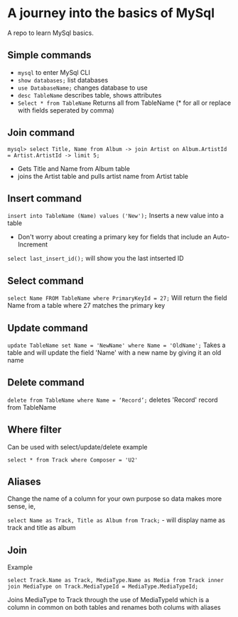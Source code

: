 # A journey into the basics of MySql

A repo to learn MySql basics.

## Simple commands

* `mysql` to enter MySql CLI
* `show databases;` list databases
* `use DatabaseName;` changes database to use
* `desc TableName` describes table, shows attributes
* `Select * from TableName` Returns all from TableName (* for all or replace with fields seperated by comma)

## Join command
`mysql> select Title, Name from Album
    -> join Artist on Album.ArtistId = Artist.ArtistId
    -> limit 5;`

* Gets Title and Name from Album table
* joins the Artist table and pulls artist name from Artist table

## Insert command
`insert into TableName (Name) values ('New');` Inserts a new value into a table

* Don't worry about creating a primary key for fields that include an Auto-Increment 

`select last_insert_id();` will show you the last intserted ID

## Select command
`select Name FROM TableName where PrimaryKeyId = 27;` Will return the field Name from a table where 27 matches the primary key


## Update command
`update TableName set Name = 'NewName' where Name = 'OldName';` Takes a table and will update the field 'Name' with a new name by giving it an old name

## Delete command
`delete from TableName where Name = ‘Record’;` deletes 'Record' record from TableName

## Where filter
Can be used with select/update/delete example

`select * from Track where Composer = 'U2'`

## Aliases
Change the name of a column for your own purpose so data makes more sense, ie,

`select Name as Track, Title as Album from Track;` - will display name as track and title as album

## Join
Example

`select Track.Name as Track, MediaType.Name as Media from Track inner join MediaType on Track.MediaTypeId = MediaType.MediaTypeId;`

Joins MediaType to Track through the use of MediaTypeId which is a column in common on both tables and renames both colums with aliases